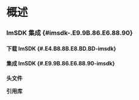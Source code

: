 # 概述

### ImSDK 集成 {#imsdk-.E9.9B.86.E6.88.90}



#### 下载 ImSDK {#.E4.B8.8B.E8.BD.BD-imsdk}



#### 集成 ImSDK {#.E9.9B.86.E6.88.90-imsdk}



**头文件**



**引用库**



